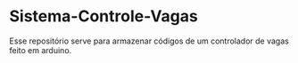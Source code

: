 # Sistema-Controle-Vagas
Esse repositório serve para armazenar códigos de um controlador de vagas feito em arduino. 
